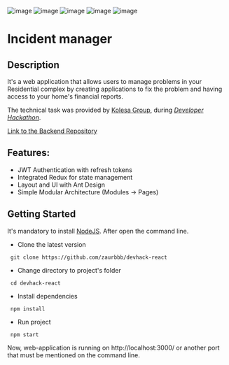 ![image](https://img.shields.io/badge/React-20232A?style=for-the-badge&logo=react&logoColor=61DAFB)
![image](https://img.shields.io/badge/Redux-593D88?style=for-the-badge&logo=redux&logoColor=white)
![image](https://img.shields.io/badge/JavaScript-323330?style=for-the-badge&logo=javascript&logoColor=F7DF1E)
![image](https://img.shields.io/badge/Ant%20Design-1890FF?style=for-the-badge&logo=antdesign&logoColor=white)
![image](https://img.shields.io/badge/Scss-CC6699?style=for-the-badge&logo=sass&logoColor=white)
# Incident manager 


## Description

It's a web application that allows users to manage problems in your Residential complex by creating applications to fix the problem and having access to your home's financial reports.

The technical task was provided by [Kolesa Group](https://kolesa.group/), during [_Developer Hackathon_](https://the-tech.kz/v-karagande-projdet-trehdnevnyj-developer-hackathon/).

[Link to the Backend Repository](https://github.com/Bioneisme/devhack-hackthon)

## Features:

- JWT Authentication with refresh tokens
- Integrated Redux for state management
- Layout and UI with Ant Design
- Simple Modular Architecture (Modules -> Pages)

## Getting Started

It's mandatory to install [NodeJS](https://nodejs.org/en/download/). After open the command line.

- Clone the latest version
```
 git clone https://github.com/zaurbbb/devhack-react
```
- Change directory to project's folder
```
 cd devhack-react
```
- Install dependencies
```
 npm install
```
- Run project
```
 npm start
```
Now, web-application is running on http://localhost:3000/ or another port that must be mentioned on the command line.
